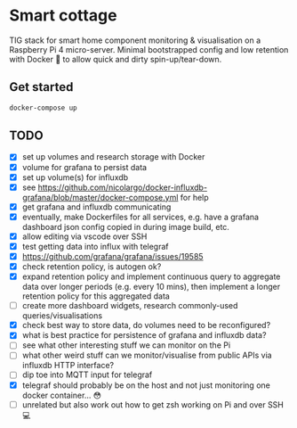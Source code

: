 # Smart cottage

TIG stack for smart home component monitoring & visualisation on a Raspberry Pi 4 micro-server. Minimal bootstrapped config and low retention with Docker :whale: to allow quick and dirty spin-up/tear-down. 

## Get started

```bash
docker-compose up
```

## TODO
- [x] set up volumes and research storage with Docker
- [x] volume for grafana to persist data
- [x] set up volume(s) for influxdb
- [x] see https://github.com/nicolargo/docker-influxdb-grafana/blob/master/docker-compose.yml for help
- [x] get grafana and influxdb communicating
- [x] eventually, make Dockerfiles for all services, e.g. have a grafana dashboard json config copied in during image build, etc.
- [x] allow editing via vscode over SSH
- [x] test getting data into influx with telegraf
- [x] https://github.com/grafana/grafana/issues/19585
- [x] check retention policy, is autogen ok?
- [x] expand retention policy and implement continuous query to aggregate data over longer periods (e.g. every 10 mins), then implement a longer retention policy for this aggregated data
- [ ] create more dashboard widgets, research commonly-used queries/visualisations
- [x] check best way to store data, do volumes need to be reconfigured?
- [x] what is best practice for persistence of grafana and influxdb data?
- [ ] see what other interesting stuff we can monitor on the Pi
- [ ] what other weird stuff can we monitor/visualise from public APIs via influxdb HTTP interface?
- [ ] dip toe into MQTT input for telegraf
- [x] telegraf should probably be on the host and not just monitoring one docker container... :flushed:
- [ ] unrelated but also work out how to get zsh working on Pi and over SSH :computer:
